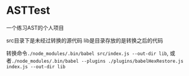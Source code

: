 # ASTTest
一个练习AST的个人项目

src目录下是未经过转换的源代码
lib是目录存放的是转换之后的代码

转换命令`./node_modules/.bin/babel src/index.js --out-dir lib`,
或者`./node_modules/.bin/babel --plugins ./plugins/babelHexRestore.js index.js --out-dir lib`
